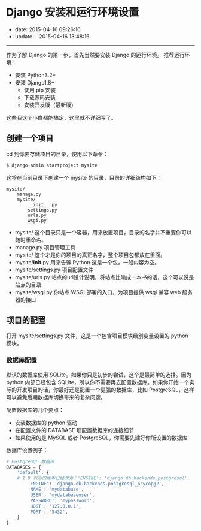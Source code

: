 # Django 安装和运行环境设置

- date: 2015-04-16 09:26:16
- update： 2015-04-16 13:48:16

---
作为了解 Django 的第一步，首先当然要安装 Django 的运行环境。
推荐运行环境：

- 安装 Python3.2+
- 安装 Django1.8+
    - 使用 pip 安装
    - 下载源码安装
    - 安装开发版（最新版）

这些我这个小白都能搞定，这里就不详细写了。

## 创建一个项目
cd 到你要存储项目的目录，使用以下命令：
```python
$ django-admin startproject mysite
```
这将在当前目录下创建一个 mysite 的目录，目录的详细结构如下：
```
mysite/
    manage.py
    mysite/
        __init__.py
        settings.py
        urls.py
        wsgi.py
```

- mysite/ 这个目录只是一个容器，用来放置项目，目录的名字并不重要你可以随时重命名。
- manage.py 项目管理工具
- mysite/ 这个才是你的项目的真正名字，整个项目包都放在里面。
- mysite/__init__.py 用来告诉 Python 这是一个包，一般内容为空。
- mysite/settings.py 项目配置文件
- mysite/urls.py 站点的url设计说明，将站点比喻成一本书的话，这个可以说是站点的目录
- mysite/wsgi.py 你站点 WSGI 部署的入口，为项目提供 wsgi 兼容 web 服务器的接口

## 项目的配置
打开 mysite/settings.py 文件，这是一个包含项目模块级别变量设置的 python 模块。
### 数据库配置
默认的数据库使用 SQLite。如果你只是初步的尝试，这个是最简单的选择。因为 python 内部已经包含 SQLite，所以你不需要再去配置数据库。如果你开始一个实际的开发项目的话，你最好还是配置一个更强的数据库，比如 PostgreSQL，这样可以避免后期数据库切换带来的复杂问题。

配置数据库的几个要点：

- 安装数据库的 python 驱动
- 在配置文件的 DATABASE 项配置数据库的连接细节
- 如果使用的是 MySQL 或者 PostgreSQL，你需要先建好你所设置的数据库

数据库设置例子：

```python
# PostgreSQL 数据库
DATABASES = {
    'default': {
    # 1.9 以后的版本已经改为：'ENGINE': 'django.db.backends.postgresql',
        'ENGINE': 'django.db.backends.postgresql_psycopg2',
        'NAME': 'mydatabase',
        'USER': 'mydatabaseuser',
        'PASSWORD': 'mypassword',
        'HOST': '127.0.0.1',
        'PORT': '5432',
    }
}
```

